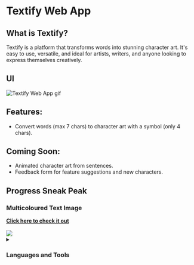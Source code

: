 <h1>Textify Web App</h1>
<h2>What is Textify?</h2>
<p>
Textify is a platform that transforms words into stunning character art. It's easy to use, versatile, and ideal for artists, writers, and anyone looking to express themselves creatively.
</p>

<h2>UI</h2>
<img src="https://user-images.githubusercontent.com/97707320/215551180-a31c6bda-de38-454e-bb9d-34d4335ccf17.gif" alt="Textify Web App gif"/>

<h2>Features:</h2>
<ul>
  <li>Convert words (max 7 chars) to character art with a symbol (only 4 chars).</li>
</ul>

<h2>Coming Soon:</h2>
<ul>
  <li>Animated character art from sentences.</li>
  <li>Feedback form for feature suggestions and new characters.</li>
</ul>

<h2>Progress Sneak Peak</h2>
<h3>Multicoloured Text Image</h3>
<strong><a href="https://textify-daniel.web.app/ella" target="_blank" rel="noopener noreferrer">Click here to check it out</a></strong>
<br/><br/>
<img src="https://github.com/Daniel-Ope06/Textify-Web-App/assets/97707320/196e028c-3cb2-429d-860b-263e472123c2"/>


<details>
  <summary><h3>Languages and Tools</h3></summary>
  
  <img align="left" alt="Angular" title="Angular" width="40px" style="padding-right:10px;" src="https://cdn.jsdelivr.net/gh/devicons/devicon/icons/angularjs/angularjs-plain.svg"/>
  
  <img align="left" alt="TypeScript" title="TypeScript" width="40px" style="padding-right:10px;" src="https://cdn.jsdelivr.net/gh/devicons/devicon/icons/typescript/typescript-plain.svg"/>
  
  <img align="left" alt="HTML" title="HTML" width="40px" style="padding-right:10px;" src="https://cdn.jsdelivr.net/gh/devicons/devicon/icons/html5/html5-plain.svg"/>
  
  <img align="left" alt="CSS" title="CSS" width="40px" style="padding-right:10px;" src="https://cdn.jsdelivr.net/gh/devicons/devicon/icons/css3/css3-plain.svg"/>
  
  <img align="left" alt="Firebase" title="Firebase" width="40px" style="padding-right:10px;" src="https://cdn.jsdelivr.net/gh/devicons/devicon/icons/firebase/firebase-plain.svg" />
  
  <img align="left" alt="GitHub" title="GitHub" width="40px" style="padding-right:10px;" src="https://cdn.jsdelivr.net/gh/devicons/devicon/icons/github/github-original.svg"/>
</details>
